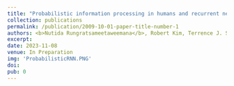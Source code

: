 ```yaml
---
title: "Probabilistic information processing in humans and recurrent neural networks"
collection: publications
permalink: /publication/2009-10-01-paper-title-number-1
authors: <b>Nutida Rungratsameetaweemana</b>, Robert Kim, Terrence J. Sejnowski
excerpt: 
date: 2023-11-08
venue: In Preparation
img: 'ProbabilisticRNN.PNG'
doi: 
pub: 0
---
```


